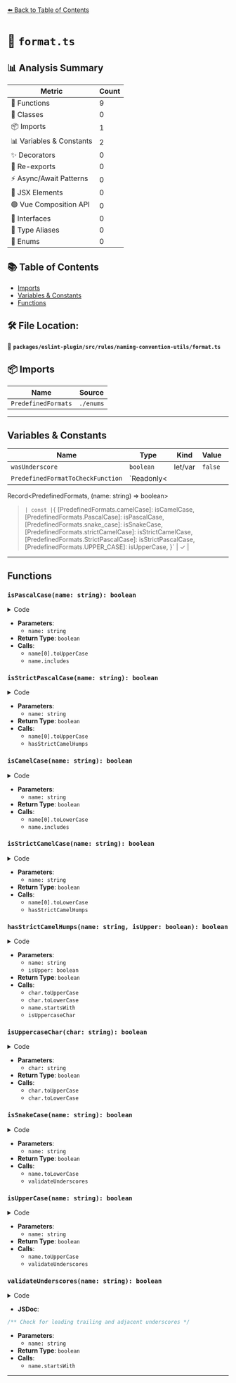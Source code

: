 [⬅️ Back to Table of Contents](../../../../../index.md)

# 📄 `format.ts`

## 📊 Analysis Summary

| Metric | Count |
|--------|-------|
| 🔧 Functions | 9 |
| 🧱 Classes | 0 |
| 📦 Imports | 1 |
| 📊 Variables & Constants | 2 |
| ✨ Decorators | 0 |
| 🔄 Re-exports | 0 |
| ⚡ Async/Await Patterns | 0 |
| 💠 JSX Elements | 0 |
| 🟢 Vue Composition API | 0 |
| 📐 Interfaces | 0 |
| 📑 Type Aliases | 0 |
| 🎯 Enums | 0 |

## 📚 Table of Contents

- [Imports](#imports)
- [Variables & Constants](#variables-constants)
- [Functions](#functions)

## 🛠️ File Location:
📂 **`packages/eslint-plugin/src/rules/naming-convention-utils/format.ts`**

## 📦 Imports

| Name | Source |
|------|--------|
| `PredefinedFormats` | `./enums` |


---

## Variables & Constants

| Name | Type | Kind | Value | Exported |
|------|------|------|-------|----------|
| `wasUnderscore` | `boolean` | let/var | `false` | ✗ |
| `PredefinedFormatToCheckFunction` | `Readonly<
  Record<PredefinedFormats, (name: string) => boolean>
>` | const | `{
  [PredefinedFormats.camelCase]: isCamelCase,
  [PredefinedFormats.PascalCase]: isPascalCase,
  [PredefinedFormats.snake_case]: isSnakeCase,
  [PredefinedFormats.strictCamelCase]: isStrictCamelCase,
  [PredefinedFormats.StrictPascalCase]: isStrictPascalCase,
  [PredefinedFormats.UPPER_CASE]: isUpperCase,
}` | ✓ |


---

## Functions

### `isPascalCase(name: string): boolean`

<details><summary>Code</summary>

```ts
function isPascalCase(name: string): boolean {
  return (
    name.length === 0 ||
    (name[0] === name[0].toUpperCase() && !name.includes('_'))
  );
}
```
</details>

- **Parameters**:
  - `name: string`
- **Return Type**: `boolean`
- **Calls**:
  - `name[0].toUpperCase`
  - `name.includes`
### `isStrictPascalCase(name: string): boolean`

<details><summary>Code</summary>

```ts
function isStrictPascalCase(name: string): boolean {
  return (
    name.length === 0 ||
    (name[0] === name[0].toUpperCase() && hasStrictCamelHumps(name, true))
  );
}
```
</details>

- **Parameters**:
  - `name: string`
- **Return Type**: `boolean`
- **Calls**:
  - `name[0].toUpperCase`
  - `hasStrictCamelHumps`
### `isCamelCase(name: string): boolean`

<details><summary>Code</summary>

```ts
function isCamelCase(name: string): boolean {
  return (
    name.length === 0 ||
    (name[0] === name[0].toLowerCase() && !name.includes('_'))
  );
}
```
</details>

- **Parameters**:
  - `name: string`
- **Return Type**: `boolean`
- **Calls**:
  - `name[0].toLowerCase`
  - `name.includes`
### `isStrictCamelCase(name: string): boolean`

<details><summary>Code</summary>

```ts
function isStrictCamelCase(name: string): boolean {
  return (
    name.length === 0 ||
    (name[0] === name[0].toLowerCase() && hasStrictCamelHumps(name, false))
  );
}
```
</details>

- **Parameters**:
  - `name: string`
- **Return Type**: `boolean`
- **Calls**:
  - `name[0].toLowerCase`
  - `hasStrictCamelHumps`
### `hasStrictCamelHumps(name: string, isUpper: boolean): boolean`

<details><summary>Code</summary>

```ts
function hasStrictCamelHumps(name: string, isUpper: boolean): boolean {
  function isUppercaseChar(char: string): boolean {
    return char === char.toUpperCase() && char !== char.toLowerCase();
  }

  if (name.startsWith('_')) {
    return false;
  }
  for (let i = 1; i < name.length; ++i) {
    if (name[i] === '_') {
      return false;
    }
    if (isUpper === isUppercaseChar(name[i])) {
      if (isUpper) {
        return false;
      }
    } else {
      isUpper = !isUpper;
    }
  }
  return true;
}
```
</details>

- **Parameters**:
  - `name: string`
  - `isUpper: boolean`
- **Return Type**: `boolean`
- **Calls**:
  - `char.toUpperCase`
  - `char.toLowerCase`
  - `name.startsWith`
  - `isUppercaseChar`
### `isUppercaseChar(char: string): boolean`

<details><summary>Code</summary>

```ts
function isUppercaseChar(char: string): boolean {
    return char === char.toUpperCase() && char !== char.toLowerCase();
  }
```
</details>

- **Parameters**:
  - `char: string`
- **Return Type**: `boolean`
- **Calls**:
  - `char.toUpperCase`
  - `char.toLowerCase`
### `isSnakeCase(name: string): boolean`

<details><summary>Code</summary>

```ts
function isSnakeCase(name: string): boolean {
  return (
    name.length === 0 ||
    (name === name.toLowerCase() && validateUnderscores(name))
  );
}
```
</details>

- **Parameters**:
  - `name: string`
- **Return Type**: `boolean`
- **Calls**:
  - `name.toLowerCase`
  - `validateUnderscores`
### `isUpperCase(name: string): boolean`

<details><summary>Code</summary>

```ts
function isUpperCase(name: string): boolean {
  return (
    name.length === 0 ||
    (name === name.toUpperCase() && validateUnderscores(name))
  );
}
```
</details>

- **Parameters**:
  - `name: string`
- **Return Type**: `boolean`
- **Calls**:
  - `name.toUpperCase`
  - `validateUnderscores`
### `validateUnderscores(name: string): boolean`

<details><summary>Code</summary>

```ts
function validateUnderscores(name: string): boolean {
  if (name.startsWith('_')) {
    return false;
  }
  let wasUnderscore = false;
  for (let i = 1; i < name.length; ++i) {
    if (name[i] === '_') {
      if (wasUnderscore) {
        return false;
      }
      wasUnderscore = true;
    } else {
      wasUnderscore = false;
    }
  }
  return !wasUnderscore;
}
```
</details>

- **JSDoc**:
```ts
/** Check for leading trailing and adjacent underscores */
```

- **Parameters**:
  - `name: string`
- **Return Type**: `boolean`
- **Calls**:
  - `name.startsWith`

---
